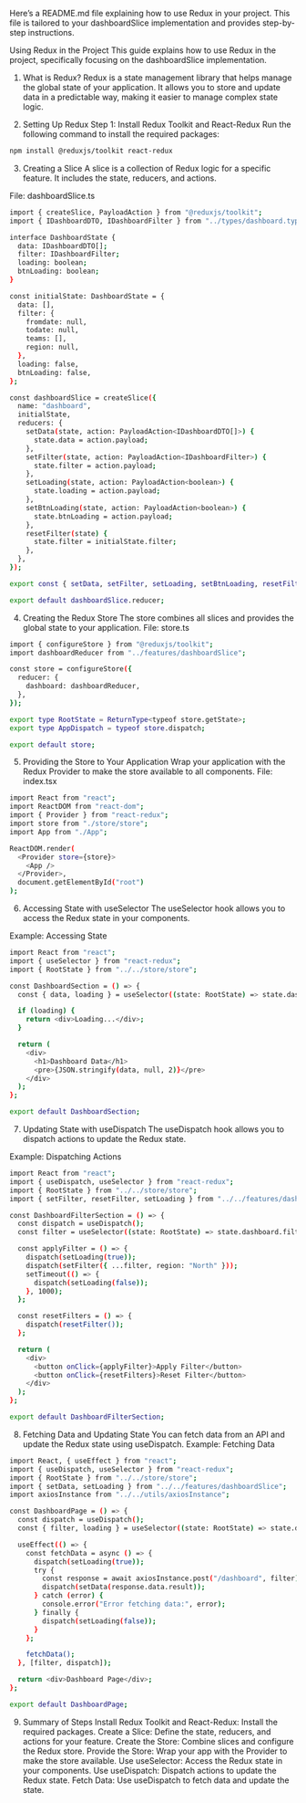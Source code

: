 Here’s a README.md file explaining how to use Redux in your project. This file is tailored to your dashboardSlice implementation and provides step-by-step instructions.

Using Redux in the Project
This guide explains how to use Redux in the project, specifically focusing on the dashboardSlice implementation.

1. What is Redux?
Redux is a state management library that helps manage the global state of your application. It allows you to store and update data in a predictable way, making it easier to manage complex state logic.

2. Setting Up Redux
Step 1: Install Redux Toolkit and React-Redux
Run the following command to install the required packages:
```bash
npm install @reduxjs/toolkit react-redux
```
3. Creating a Slice
A slice is a collection of Redux logic for a specific feature. It includes the state, reducers, and actions.

File: dashboardSlice.ts
```bash 
import { createSlice, PayloadAction } from "@reduxjs/toolkit";
import { IDashboardDTO, IDashboardFilter } from "../types/dashboard.types";

interface DashboardState {
  data: IDashboardDTO[];
  filter: IDashboardFilter;
  loading: boolean;
  btnLoading: boolean;
}

const initialState: DashboardState = {
  data: [],
  filter: {
    fromdate: null,
    todate: null,
    teams: [],
    region: null,
  },
  loading: false,
  btnLoading: false,
};

const dashboardSlice = createSlice({
  name: "dashboard",
  initialState,
  reducers: {
    setData(state, action: PayloadAction<IDashboardDTO[]>) {
      state.data = action.payload;
    },
    setFilter(state, action: PayloadAction<IDashboardFilter>) {
      state.filter = action.payload;
    },
    setLoading(state, action: PayloadAction<boolean>) {
      state.loading = action.payload;
    },
    setBtnLoading(state, action: PayloadAction<boolean>) {
      state.btnLoading = action.payload;
    },
    resetFilter(state) {
      state.filter = initialState.filter;
    },
  },
});

export const { setData, setFilter, setLoading, setBtnLoading, resetFilter } = dashboardSlice.actions;

export default dashboardSlice.reducer;
```
4. Creating the Redux Store
The store combines all slices and provides the global state to your application.
File: store.ts
```bash
import { configureStore } from "@reduxjs/toolkit";
import dashboardReducer from "../features/dashboardSlice";

const store = configureStore({
  reducer: {
    dashboard: dashboardReducer,
  },
});

export type RootState = ReturnType<typeof store.getState>;
export type AppDispatch = typeof store.dispatch;

export default store;
```
5. Providing the Store to Your Application
Wrap your application with the Redux Provider to make the store available to all components.
File: index.tsx
```bash
import React from "react";
import ReactDOM from "react-dom";
import { Provider } from "react-redux";
import store from "./store/store";
import App from "./App";

ReactDOM.render(
  <Provider store={store}>
    <App />
  </Provider>,
  document.getElementById("root")
);
```
6. Accessing State with useSelector
The useSelector hook allows you to access the Redux state in your components.

Example: Accessing State
```bash
import React from "react";
import { useSelector } from "react-redux";
import { RootState } from "../../store/store";

const DashboardSection = () => {
  const { data, loading } = useSelector((state: RootState) => state.dashboard);

  if (loading) {
    return <div>Loading...</div>;
  }

  return (
    <div>
      <h1>Dashboard Data</h1>
      <pre>{JSON.stringify(data, null, 2)}</pre>
    </div>
  );
};

export default DashboardSection;
```
7. Updating State with useDispatch
The useDispatch hook allows you to dispatch actions to update the Redux state.

Example: Dispatching Actions
```bash
import React from "react";
import { useDispatch, useSelector } from "react-redux";
import { RootState } from "../../store/store";
import { setFilter, resetFilter, setLoading } from "../../features/dashboardSlice";

const DashboardFilterSection = () => {
  const dispatch = useDispatch();
  const filter = useSelector((state: RootState) => state.dashboard.filter);

  const applyFilter = () => {
    dispatch(setLoading(true));
    dispatch(setFilter({ ...filter, region: "North" }));
    setTimeout(() => {
      dispatch(setLoading(false));
    }, 1000);
  };

  const resetFilters = () => {
    dispatch(resetFilter());
  };

  return (
    <div>
      <button onClick={applyFilter}>Apply Filter</button>
      <button onClick={resetFilters}>Reset Filter</button>
    </div>
  );
};

export default DashboardFilterSection;
```
8. Fetching Data and Updating State
You can fetch data from an API and update the Redux state using useDispatch.
Example: Fetching Data
```bash
import React, { useEffect } from "react";
import { useDispatch, useSelector } from "react-redux";
import { RootState } from "../../store/store";
import { setData, setLoading } from "../../features/dashboardSlice";
import axiosInstance from "../../utils/axiosInstance";

const DashboardPage = () => {
  const dispatch = useDispatch();
  const { filter, loading } = useSelector((state: RootState) => state.dashboard);

  useEffect(() => {
    const fetchData = async () => {
      dispatch(setLoading(true));
      try {
        const response = await axiosInstance.post("/dashboard", filter);
        dispatch(setData(response.data.result));
      } catch (error) {
        console.error("Error fetching data:", error);
      } finally {
        dispatch(setLoading(false));
      }
    };

    fetchData();
  }, [filter, dispatch]);

  return <div>Dashboard Page</div>;
};

export default DashboardPage;
```
9. Summary of Steps
Install Redux Toolkit and React-Redux: Install the required packages.
Create a Slice: Define the state, reducers, and actions for your feature.
Create the Store: Combine slices and configure the Redux store.
Provide the Store: Wrap your app with the Provider to make the store available.
Use useSelector: Access the Redux state in your components.
Use useDispatch: Dispatch actions to update the Redux state.
Fetch Data: Use useDispatch to fetch data and update the state.
